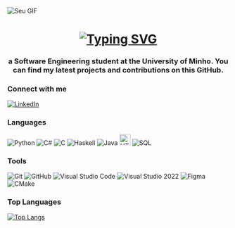 ![Seu GIF](./943e722b-6a26-44c6-a13f-cc00667b42b8.gif)
<h1 align="center">
<a href="https://git.io/typing-svg">
  <img src="https://readme-typing-svg.herokuapp.com?font=Lilita+One&size=35&duration=1500&pause=1000&color=22F723&background=FFFFFF00&center=true&vCenter=true&random=false&width=431&lines=Hi+There!%F0%9F%91%8B;I'm+Pedro+Azevedo!" alt="Typing SVG" />
</a>

</h1> 

<h3 align="center"> a Software Engineering student at the University of Minho. You can find my latest projects and contributions on this GitHub.</h3>

### Connect with me
<p align="left">

<a href="https://linkedin.com/in/pedro-azevedo-839640273">
    <img src="https://img.shields.io/badge/LinkedIn-%230077B5.svg?logo=linkedin&logoColor=white" alt="LinkedIn"/>
</a>

### Languages
![Python](https://img.shields.io/badge/-Python-3776AB?style=flat-square&logo=python&logoColor=white)
![C#](https://img.shields.io/badge/-C%23-239120?style=flat-square&logo=c-sharp&logoColor=white)
![C](https://img.shields.io/badge/-C-00599C?style=flat-square&logo=c&logoColor=white)
![Haskell](https://img.shields.io/badge/-Haskell-5D4F85?style=flat-square&logo=haskell&logoColor=white)
![Java](https://img.shields.io/badge/-Java-007396?style=flat-square&logo=java&logoColor=white)
<img src="https://upload.wikimedia.org/wikipedia/commons/thumb/6/61/HTML5_logo_and_wordmark.svg/200px-HTML5_logo_and_wordmark.svg.png" alt="HTML Logo" width="25">
![SQL](https://img.shields.io/badge/-SQL-4479A1?style=flat-square&logo=sql&logoColor=white)

### Tools
![Git](https://img.shields.io/badge/-Git-F05032?style=flat-square&logo=git&logoColor=white)
![GitHub](https://img.shields.io/badge/-GitHub-181717?style=flat-square&logo=github&logoColor=white)
![Visual Studio Code](https://img.shields.io/badge/-Visual%20Studio%20Code-007ACC?style=flat-square&logo=visual-studio-code&logoColor=white)
![Visual Studio 2022](https://img.shields.io/badge/-Visual%20Studio%202022-5C2D91?style=flat-square&logo=visual-studio&logoColor=white)
![Figma](https://img.shields.io/badge/-Figma-F24E1E?style=flat-square&logo=figma&logoColor=white)
![CMake](https://img.shields.io/badge/-CMake-064F8C?style=flat-square&logo=cmake&logoColor=white)

### Top Languages
[![Top Langs](https://github-readme-stats.vercel.app/api/top-langs/?username=Pexometro&layout=compact&include_all_commits=true&theme=midnight_purple)](https://github.com/Pexometro)
